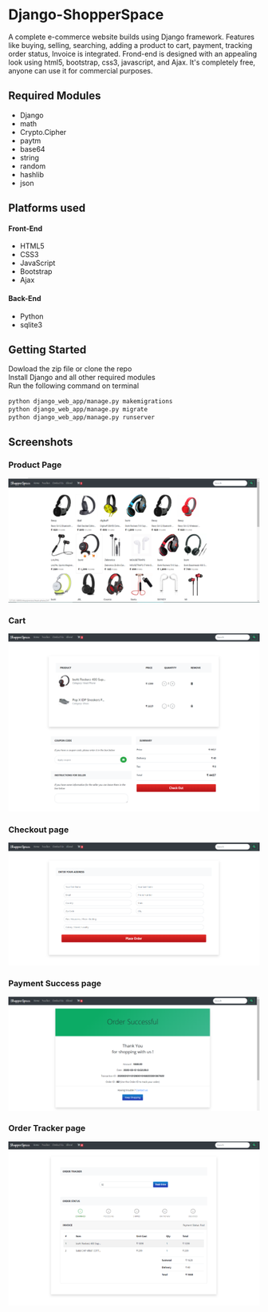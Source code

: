 # Django-ShopperSpace
A complete e-commerce website builds using Django framework. Features like buying, selling, searching, adding a product to cart, payment, tracking order status, Invoice is integrated. Frond-end is designed with an appealing look using html5, bootstrap, css3, javascript, and  Ajax. It's completely free, anyone can use it for commercial purposes.


## Required Modules
- Django
- math
- Crypto.Cipher
- paytm
- base64
- string
- random
- hashlib
- json



## Platforms used

#### Front-End
- HTML5
- CSS3
- JavaScript
- Bootstrap
- Ajax

#### Back-End
- Python
- sqlite3

## Getting Started
Dowload the zip file or clone the repo </br>
Install Django and all other required modules </br>
Run the following command on terminal

```
python django_web_app/manage.py makemigrations
python django_web_app/manage.py migrate
python django_web_app/manage.py runserver
```
## Screenshots
### Product Page
![product page](media/shop/images/git%20src/ProdPage.png)
### Cart 
![checkout](media/shop/images/git%20src/Checkout.png)
### Checkout page
![adress](media/shop/images/git%20src/Details.png)

### Payment Success page
![payment success](media/shop/images/git%20src/OrderSuccess.png)
### Order Tracker page
![order tracker](media/shop/images/git%20src/Tracker.png)



